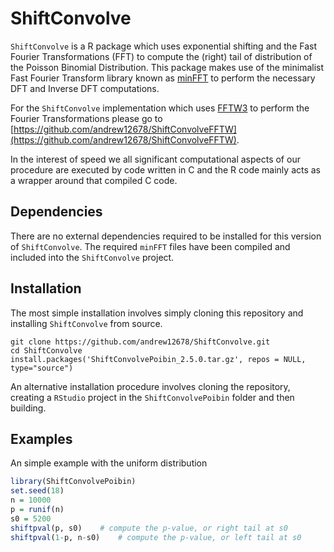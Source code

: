 # ShiftConvolve
`ShiftConvolve` is a R package which uses exponential shifting and the Fast Fourier Transformations (FFT) to compute the (right) tail of distribution of the Poisson Binomial Distribution. 
This package makes use of the minimalist Fast Fourier Transform library known as [minFFT](https://github.com/aimukhin/minfft) to perform the necessary DFT and Inverse DFT computations.

For the `ShiftConvolve` implementation which uses [FFTW3](http://www.fftw.org/) to perform the Fourier Transformations please go to [https://github.com/andrew12678/ShiftConvolveFFTW](https://github.com/andrew12678/ShiftConvolveFFTW).

In the interest of speed we all significant computational aspects of our procedure are executed by code written in C and the R code mainly acts as a wrapper around that compiled C code.

## Dependencies

There are no external dependencies required to be installed for this version of `ShiftConvolve`. The required `minFFT` files have been compiled and included into the `ShiftConvolve` project.    

## Installation

The most simple installation involves simply cloning this repository and installing `ShiftConvolve` from source. 

```console
git clone https://github.com/andrew12678/ShiftConvolve.git
cd ShiftConvolve
install.packages('ShiftConvolvePoibin_2.5.0.tar.gz', repos = NULL, type="source")
```

An alternative installation procedure involves cloning the repository, creating a `RStudio` project in the `ShiftConvolvePoibin` folder and then building. 

## Examples

An simple example with the uniform distribution

```R
library(ShiftConvolvePoibin)
set.seed(18)
n = 10000
p = runif(n)
s0 = 5200
shiftpval(p, s0)	# compute the p-value, or right tail at s0
shiftpval(1-p, n-s0)	# compute the p-value, or left tail at s0
```

